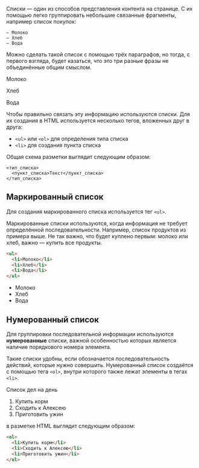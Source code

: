 
Списки — один из способов представления контента на странице. С их помощью легко группировать небольшие связанные фрагменты, например список покупок:

```
— Молоко
— Хлеб
— Вода
```

Можно сделать такой список с помощью трёх параграфов, но тогда, с первого взгляда, будет казаться, что это три разные фразы не объединённые общим смыслом.

<div class="hexlet-basics-example my-3">
  <p>Молоко</p>
  <p>Хлеб</p>
  <p class="m-0">Вода</p>
</div>

Чтобы правильно связать эту информацию используются списки. Для их создания в HTML используется несколько тегов, вложенных друг в друга:

* `<ul>` или `<ol>` для определения типа списка
* `<li>` для создания пункта списка

Общая схема разметки выглядит следующим образом:

```
<тип_списка>
  <пункт_списка>Текст</пункт_списка>
</тип_списка>
```

## Маркированный список

Для создания маркированного списка используется тег `<ul>`.

Маркированные списки используются, когда информация не требует определённой последовательности. Например, список продуктов из примера выше. Не так важно, что будет куплено первым: молоко или хлеб, важно — купить все продукты.

```html
<ul>
  <li>Молоко</li>
  <li>Хлеб</li>
  <li>Вода</li>
</ul>
```

<div class="hexlet-basics-example my-3">
  <ul class="m-0">
    <li>Молоко</li>
    <li>Хлеб</li>
    <li>Вода</li>
  </ul>
</div>

## Нумерованный список

Для группировки последовательной информации используются **нумерованные** списки, важной особенностью которых является наличие порядкового номера элемента.

Такие списки удобны, если обозначается последовательность действий, которые нужно совершить. Нумерованный список создаётся с помощью тега `<ol>`, внутри которого также лежат элементы в тегах `<li>`.

Список дел на день

<div class="hexlet-basics-example my-3">
  <ol class="m-0">
    <li>Купить корм</li>
    <li>Сходить к Алексею</li>
    <li>Приготовить ужин</li>
  </ol>
</div>

в разметке HTML выглядит следующим образом:

```html
<ol>
  <li>Купить корм</li>
  <li>Сходить к Алексею</li>
  <li>Приготовить ужин</li>
</ol>
```
